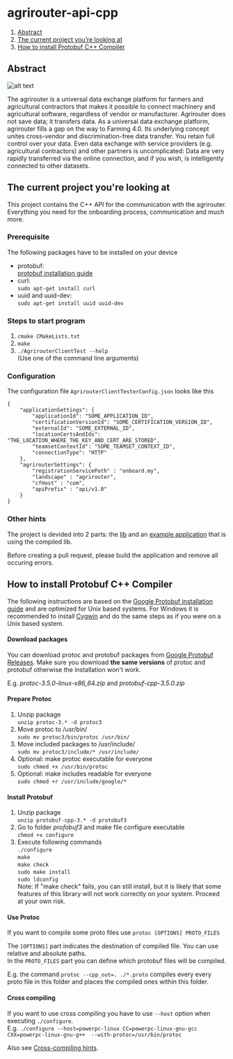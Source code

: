 # agrirouter-api-cpp

1. [Abstract](#abstract)
2. [The current project you’re looking at](#project)
3. [How to install Protobuf C++ Compiler](#compiler)

## Abstract <a name="abstract"></a>

![alt text](https://my-agrirouter.com/fileadmin/template/assets/img/agrirouter_logo.svg "Logo Title Text 1")

The agrirouter is a universal data exchange platform for farmers and agricultural contractors that makes it possible to connect machinery and agricultural software, regardless of vendor or manufacturer. Agrirouter does not save data; it transfers data.
As a universal data exchange platform, agrirouter fills a gap on the way to Farming 4.0. Its underlying concept unites cross-vendor and discrimination-free data transfer. You retain full control over your data. Even data exchange with service providers (e.g. agricultural contractors) and other partners is uncomplicated: Data are very rapidly transferred via the online connection, and if you wish, is intelligently connected to other datasets.

## The current project you're looking at <a name="project"></a>

This project contains the C++ API for the communication with the agrirouter. Everything you need for the onboarding process, communication and much more.

### Prerequisite

The following packages have to be installed on your device

- protobuf: <br>
[protobuf installation guide](#compiler)
- curl: <br>
`sudo apt-get install curl`
- uuid and uuid-dev: <br>
`sudo apt-get install uuid uuid-dev`

### Steps to start program

1. `cmake CMakeLists.txt`
2. `make`
3. `./AgrirouterClientTest --help` <br>
(Use one of the command line arguments)

### Configuration

The configuration file `AgrirouterClientTesterConfig.json` looks like this

```
{
    "applicationSettings": {
        "applicationId": "SOME_APPLICATION_ID",
        "certificationVersionId": "SOME_CERTIFICATION_VERSION_ID",
        "externalId": "SOME_EXTERNAL_ID",
        "locationCertsAndIds": "THE_LOCATION_WHERE_THE_KEY_AND_CERT_ARE_STORED",
        "teamsetContextId": "SOME_TEAMSET_CONTEXT_ID",
        "connectionType": "HTTP"
    },
    "agrirouterSettings": {
        "registrationServicePath" : "onboard.my",
        "landscape" : "agrirouter",
        "cfHost" : "com",
        "apiPrefix" : "api/v1.0"
    }
}
```

### Other hints

The project is devided into 2 parts: the [lib](lib/AgrirouterClient) and an [example application](AgrirouterClientTester) that is using the compiled lib.

Before creating a pull request, please build the application and remove all occuring errors.

## How to install Protobuf C++ Compiler <a name="compiler"></a>

The following instructions are based on the [Google Protobuf installation guide](https://github.com/google/protobuf/blob/master/src/README.md) and are optimized for Unix based systems. For Windows it is recommended to install [Cygwin](https://www.cygwin.com/) and do the same steps as if you were on a Unix based system.

#### Download packages

You can download protoc and protobuf packages from [Google Protobuf Releases](https://github.com/google/protobuf/releases).
Make sure you download **the same versions** of protoc and protobuf otherwise the installation won't work.

E.g. *protoc-3.5.0-linux-x86_64.zip* and *protobuf-cpp-3.5.0.zip*

#### Prepare Protoc

1. Unzip package <br>
   `unzip protoc-3.* -d protoc3`
2. Move protoc to /usr/bin/ <br>
   `sudo mv protoc3/bin/protoc /usr/bin/`
3. Move included packages to /usr/include/ <br>
   `sudo mv protoc3/include/* /usr/include/`
4. Optional: make protoc executable for everyone <br>
   `sudo chmod +x /usr/bin/protoc`
5. Optional: make includes readable for everyone <br>
   `sudo chmod +r /usr/include/google/*`

#### Install Protobuf

1. Unzip package <br>
   `unzip protobuf-cpp-3.* -d protobuf3`
2. Go to folder *profobuf3* and make file configure executable <br>
   `chmod +x configure`
3. Execute following commands <br>
   `./configure` <br>
   `make` <br>
   `make check` <br>
   `sudo make install` <br>
   `sudo ldconfig` <br>
   Note: If "make check" fails, you can still install, but it is likely that some features of this library will not work correctly on your system. Proceed at your own risk.

#### Use Protoc

If you want to compile some proto files use `protoc [OPTIONS] PROTO_FILES` <br>

The `[OPTIONS]` part indicates the destination of compiled file. You can use relative and absolute paths. <br>
In the `PROTO_FILES` part you can define which protobuf files will be compiled.

E.g. the command `protoc --cpp_out=. ./*.proto` compiles every every proto file in this folder and places the compiled ones within this folder.

#### Cross compiling

If you want to use cross compiling you have to use `--host` option when executing `./configure`. <br>
E.g. `./configure --host=powerpc-linux CC=powerpc-linux-gnu-gcc CXX=powerpc-linux-gnu-g++  --with-protoc=/usr/bin/protoc` <br>

Also see [Cross-compiling hints](https://github.com/eurotech/edc-examples/wiki/Cross-compiling-protobuf-for-ARM-architecture).

